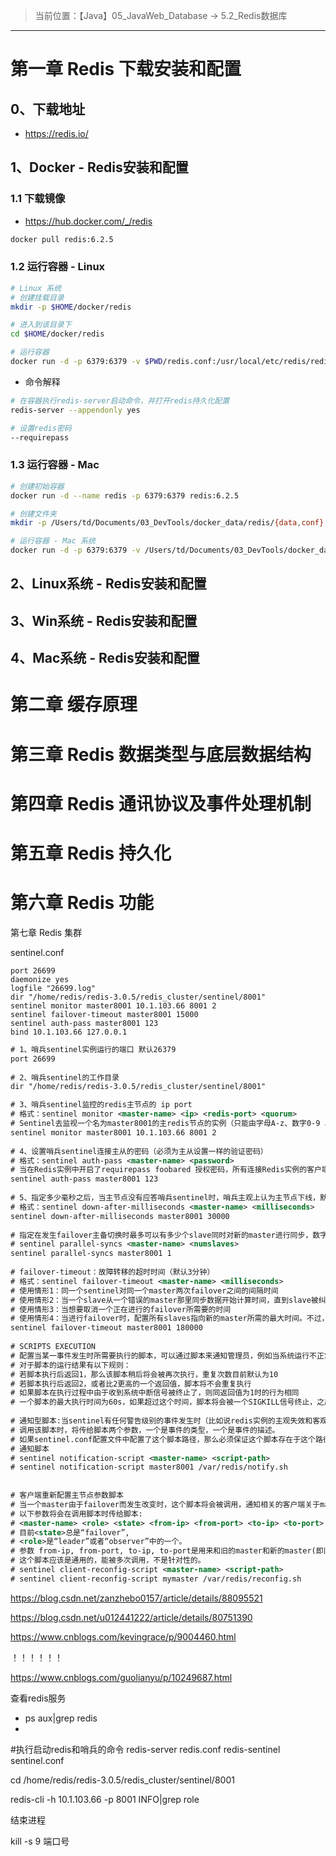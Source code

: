 > 当前位置：【Java】05_JavaWeb_Database  -> 5.2_Redis数据库

----



# 第一章 Redis 下载安装和配置

## 0、下载地址

- https://redis.io/



## 1、Docker - Redis安装和配置

### 1.1 下载镜像

- https://hub.docker.com/_/redis

```bash
docker pull redis:6.2.5
```

### 1.2 运行容器 - Linux

```bash
# Linux 系统
# 创建挂载目录
mkdir -p $HOME/docker/redis

# 进入到该目录下
cd $HOME/docker/redis

# 运行容器
docker run -d -p 6379:6379 -v $PWD/redis.conf:/usr/local/etc/redis/redis.conf -v $PWD/data:/data --name myredis redis redis-server  /usr/local/etc/redis/redis.conf --appendonly yes  --requirepass "root"
```

- 命令解释

```bash
# 在容器执行redis-server启动命令，并打开redis持久化配置
redis-server --appendonly yes

# 设置redis密码
--requirepass
```

### 1.3 运行容器 - Mac

```bash
# 创建初始容器
docker run -d --name redis -p 6379:6379 redis:6.2.5

# 创建文件夹
mkdir -p /Users/td/Documents/03_DevTools/docker_data/redis/{data,conf}

# 运行容器 - Mac 系统
docker run -d -p 6379:6379 -v /Users/td/Documents/03_DevTools/docker_data/redis/conf/redis.conf:/usr/local/etc/redis/redis.conf -v /Users/td/Documents/03_DevTools/docker_data/redis/data:/data --name redis redis:6.2.5 redis-server  /usr/local/etc/redis/redis.conf --appendonly yes
```



## 2、Linux系统 -  Redis安装和配置

## 3、Win系统 -  Redis安装和配置

## 4、Mac系统 -  Redis安装和配置



# 第二章 缓存原理



# 第三章 Redis 数据类型与底层数据结构



# 第四章 Redis 通讯协议及事件处理机制



# 第五章 Redis 持久化



# 第六章 Redis 功能



第七章 Redis 集群













sentinel.conf

```
port 26699
daemonize yes
logfile "26699.log"
dir "/home/redis/redis-3.0.5/redis_cluster/sentinel/8001"
sentinel monitor master8001 10.1.103.66 8001 2
sentinel failover-timeout master8001 15000
sentinel auth-pass master8001 123
bind 10.1.103.66 127.0.0.1

```



```xml
# 1、哨兵sentinel实例运行的端口 默认26379  
port 26699
  
# 2、哨兵sentinel的工作目录  
dir "/home/redis/redis-3.0.5/redis_cluster/sentinel/8001"

# 3、哨兵sentinel监控的redis主节点的 ip port
# 格式：sentinel monitor <master-name> <ip> <redis-port> <quorum>  
# Sentinel去监视一个名为master8001的主redis节点的实例（只能由字母A-z、数字0-9 、这三个字符".-_"组成），这个主实例的IP地址为本机地址10.1.103.66 8001，端口号为8001，而将这个主实例判断为失效至少需要2个Sentinel进程的同意，只要同意的数量不达标，自动failover就不会执行
sentinel monitor master8001 10.1.103.66 8001 2
    
# 4、设置哨兵sentinel连接主从的密码（必须为主从设置一样的验证密码）
# 格式：sentinel auth-pass <master-name> <password>  
# 当在Redis实例中开启了requirepass foobared 授权密码，所有连接Redis实例的客户端都要提供密码  
sentinel auth-pass master8001 123
  
# 5、指定多少毫秒之后，当主节点没有应答哨兵sentinel时，哨兵主观上认为主节点下线，默认30秒  
# 格式：sentinel down-after-milliseconds <master-name> <milliseconds>  
sentinel down-after-milliseconds master8001 30000
  
# 指定在发生failover主备切换时最多可以有多少个slave同时对新的master进行同步，数字越小，完成failover所需的时间就越长，如果这个数字越大，就意味着越多的slave因为replication而不可用。可以通过将这个值设为 1 来保证每次只有一个slave 处于不能处理命令请求的状态
# sentinel parallel-syncs <master-name> <numslaves>  
sentinel parallel-syncs master8001 1
  
# failover-timeout：故障转移的超时时间（默认3分钟）
# 格式：sentinel failover-timeout <master-name> <milliseconds>  
# 使用情形1：同一个sentinel对同一个master两次failover之间的间隔时间
# 使用情形2：当一个slave从一个错误的master那里同步数据开始计算时间，直到slave被纠正为向正确的master那里同步数据时
# 使用情形3：当想要取消一个正在进行的failover所需要的时间
# 使用情形4：当进行failover时，配置所有slaves指向新的master所需的最大时间。不过，即使过了这个超时，slaves依然会被正确配置为指向master，但是就不按parallel-syncs所配置的规则来了
sentinel failover-timeout master8001 180000  
  
# SCRIPTS EXECUTION
# 配置当某一事件发生时所需要执行的脚本，可以通过脚本来通知管理员，例如当系统运行不正常时发邮件通知相关人员
# 对于脚本的运行结果有以下规则：  
# 若脚本执行后返回1，那么该脚本稍后将会被再次执行，重复次数目前默认为10  
# 若脚本执行后返回2，或者比2更高的一个返回值，脚本将不会重复执行
# 如果脚本在执行过程中由于收到系统中断信号被终止了，则同返回值为1时的行为相同
# 一个脚本的最大执行时间为60s，如果超过这个时间，脚本将会被一个SIGKILL信号终止，之后重新执行
  
# 通知型脚本:当sentinel有任何警告级别的事件发生时（比如说redis实例的主观失效和客观失效等等），将会去调用这个脚本，这时这个脚本应该通过邮件，SMS等方式去通知系统管理员关于系统不正常运行的信息
# 调用该脚本时，将传给脚本两个参数，一个是事件的类型，一个是事件的描述。  
# 如果sentinel.conf配置文件中配置了这个脚本路径，那么必须保证这个脚本存在于这个路径，并且是可执行的，否则sentinel无法正常启动成功
# 通知脚本  
# sentinel notification-script <master-name> <script-path>  
# sentinel notification-script master8001 /var/redis/notify.sh  
  
    
# 客户端重新配置主节点参数脚本  
# 当一个master由于failover而发生改变时，这个脚本将会被调用，通知相关的客户端关于master地址已经发生改变的信息。  
# 以下参数将会在调用脚本时传给脚本:  
# <master-name> <role> <state> <from-ip> <from-port> <to-ip> <to-port>  
# 目前<state>总是“failover”,  
# <role>是“leader”或者“observer”中的一个。   
# 参数 from-ip, from-port, to-ip, to-port是用来和旧的master和新的master(即旧的slave)通信的  
# 这个脚本应该是通用的，能被多次调用，不是针对性的。  
# sentinel client-reconfig-script <master-name> <script-path>  
# sentinel client-reconfig-script mymaster /var/redis/reconfig.sh  
```



https://blog.csdn.net/zanzhebo0157/article/details/88095521

https://blog.csdn.net/u012441222/article/details/80751390	

https://www.cnblogs.com/kevingrace/p/9004460.html



！！！！！！

https://www.cnblogs.com/guolianyu/p/10249687.html



查看redis服务

- ps aux|grep redis
- 

#执行启动redis和哨兵的命令
redis-server redis.conf
redis-sentinel sentinel.conf 





cd /home/redis/redis-3.0.5/redis_cluster/sentinel/8001





redis-cli -h 10.1.103.66 -p 8001 INFO|grep role



结束进程

kill -s 9 端口号



